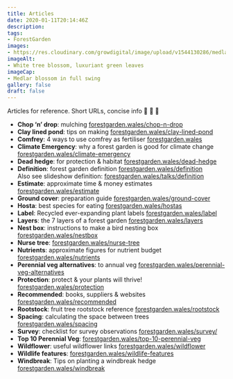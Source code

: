 ```yaml
---
title: Articles
date: 2020-01-11T20:14:46Z
description: 
tags: 
- ForestGarden
images: 
- https://res.cloudinary.com/growdigital/image/upload/v1544130286/medlar-42254180632.jpg
imageAlt:
- White tree blossom, luxuriant green leaves
imageCap:
- Medlar blossom in full swing
gallery: false
draft: false
---
```


Articles for reference. Short URLs, concise info 🙂 💚 🌳

* **Chop ‘n’ drop**: mulching [forestgarden.wales/chop-n-drop](/chop-n-drop/)
* **Clay lined pond**: tips on making [forestgarden.wales/clay-lined-pond](/clay-lined-pond)
* **Comfrey**: 4 ways to use comfrey as fertiliser [forestgarden.wales](/comfrey/)
* **Climate Emergency**: why a forest garden is good for climate change [forestgarden.wales/climate-emergency](/climate-emergency/)
* **Dead hedge**: for protection & habitat [forestgarden.wales/dead-hedge](/dead-hedge/)
* **Definition**: forest garden definition [forestgarden.wales/definition](/definition/)  
Also see slideshow definition: [forestgarden.wales/talks/definition](/talks/definition)
* **Estimate**: approximate time & money estimates [forestgarden.wales/estimate](/estimate/) 
* **Ground cover**: preparation guide [forestgarden.wales/ground-cover](/ground-cover/)
* **Hosta**: best species for eating [forestgarden.wales/hostas](/hostas/)
* **Label**: Recycled ever-expanding plant labels [forestgarden.wales/label](/label/)
* **Layers**: the 7 layers of a forest garden [forestgarden.wales/layers](/layers/)
* **Nest box**: instructions to make a bird nesting box [forestgarden.wales/nestbox](/nestbox/)
* **Nurse tree**: [forestgarden.wales/nurse-tree](/nurse-tree/)
* **Nutrients**: approximate figures for nutrient budget [forestgarden.wales/nutrients](/nutrients/)
* **Perennial veg alternatives**: to annual veg [forestgarden.wales/perennial-veg-alternatives](/perennial-veg-alternatives/)
* **Protection**: protect & your plants will thrive! [forestgarden.wales/protection](/protection/)
* **Recommended**: books, suppliers & websites [forestgarden.wales/recommended](/recommended/)
* **Rootstock**: fruit tree rootstock reference [forestgarden.wales/rootstock](/rootstock/)
* **Spacing**: calculating the space between trees [forestgarden.wales/spacing](/spacing/)
* **Survey**: checklist for survey observations [forestgarden.wales/survey/](/survey/)
* **Top 10 Perennial Veg**: [forestgarden.wales/top-10-perennial-veg](/top-10-perennial-veg/)
* **Wildflower**: useful wildflower links [forestgarden.wales/wildflower](/wildflower/)
* **Wildlife features**: [forestgarden.wales/wildlife-features](wildlife-features)
* **Windbreak**: Tips on planting a windbreak hedge [forestgarden.wales/windbreak](/windbreak/)
